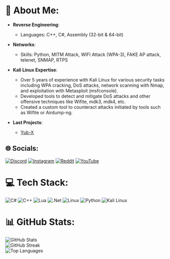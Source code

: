 # 💫 About Me:
- **Reverse Engineering**: 
  - Languages: C++, C#, Assembly (32-bit & 64-bit)

- **Networks**:
  - Skills: Python, MITM Attack, WIFI Attack (WPA-3), FAKE AP attack, telenet, SNMAP, RTPS

- **Kali Linux Expertise**: 
  - Over 5 years of experience with Kali Linux for various security tasks including WPA cracking, DoS attacks, network scanning with Nmap, and exploitation with Metasploit (msfconsole).
  - Developed tools to detect and mitigate DoS attacks and other offensive techniques like Wifite, mdk3, mdk4, etc.
  - Created a custom tool to counteract attacks initiated by tools such as Wifite or Airdump-ng.

- **Last Projects**: 
  - [Yub-X](yubx_protect)

## 🌐 Socials:
[![Discord](https://img.shields.io/badge/Discord-%237289DA.svg?style=for-the-badge&logo=discord&logoColor=white)](https://discord.gg/RkDRNSh4SK) [![Instagram](https://img.shields.io/badge/Instagram-%23E4405F.svg?style=for-the-badge&logo=Instagram&logoColor=white)](https://instagram.com/yub__y) [![Reddit](https://img.shields.io/badge/Reddit-%23FF4500.svg?style=for-the-badge&logo=Reddit&logoColor=white)](https://reddit.com/user/YuB-X) [![YouTube](https://img.shields.io/badge/YouTube-%23FF0000.svg?style=for-the-badge&logo=YouTube&logoColor=white)](https://youtube.com/@YuB-X) 

# 💻 Tech Stack:
![C#](https://img.shields.io/badge/c%23-%23239120.svg?style=for-the-badge&logo=c-sharp&logoColor=white) ![C++](https://img.shields.io/badge/c++-%2300599C.svg?style=for-the-badge&logo=c%2B%2B&logoColor=white) ![Lua](https://img.shields.io/badge/lua-%232C2D72.svg?style=for-the-badge&logo=lua&logoColor=white) ![.Net](https://img.shields.io/badge/.NET-5C2D91?style=for-the-badge&logo=.net&logoColor=white) ![Linux](https://img.shields.io/badge/Linux-FCC624?style=for-the-badge&logo=linux&logoColor=black) ![Python](https://img.shields.io/badge/Python-%23239120.svg?style=for-the-badge&logo=python&logoColor=white) ![Kali Linux](https://img.shields.io/badge/Kali_Linux-557C94?style=for-the-badge&logo=kali-linux&logoColor=white)

# 📊 GitHub Stats:
![GitHub Stats](https://github-readme-stats.vercel.app/api?username=YuB-W&theme=dark&hide_border=false&include_all_commits=false&count_private=false)  
![GitHub Streak](https://github-readme-streak-stats.herokuapp.com/?user=YuB-W&theme=dark&hide_border=false)  
![Top Languages](https://github-readme-stats.vercel.app/api/top-langs/?username=YuB-W&theme=dark&hide_border=false&include_all_commits=false&count_private=false&layout=compact)

<!-- Proudly created with GPRM ( https://gprm.itsvg.in ) -->
